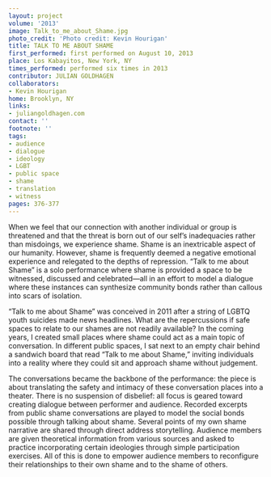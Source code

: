 ```yaml
---
layout: project
volume: '2013'
image: Talk_to_me_about_Shame.jpg
photo_credit: 'Photo credit: Kevin Hourigan'
title: TALK TO ME ABOUT SHAME
first_performed: first performed on August 10, 2013
place: Los Kabayitos, New York, NY
times_performed: performed six times in 2013
contributor: JULIAN GOLDHAGEN
collaborators:
- Kevin Hourigan
home: Brooklyn, NY
links:
- juliangoldhagen.com
contact: ''
footnote: ''
tags:
- audience
- dialogue
- ideology
- LGBT
- public space
- shame
- translation
- witness
pages: 376-377
---
```


When we feel that our connection with another individual or group is threatened and that the threat is born out of our self’s inadequacies rather than misdoings, we experience shame. Shame is an inextricable aspect of our humanity. However, shame is frequently deemed a negative emotional experience and relegated to the depths of repression. “Talk to me about Shame” is a solo performance where shame is provided a space to be witnessed, discussed and celebrated—all in an effort to model a dialogue where these instances can synthesize community bonds rather than callous into scars of isolation.

“Talk to me about Shame” was conceived in 2011 after a string of LGBTQ youth suicides made news headlines. What are the repercussions if safe spaces to relate to our shames are not readily available? In the coming years, I created small places where shame could act as a main topic of conversation. In different public spaces, I sat next to an empty chair behind a sandwich board that read “Talk to me about Shame,” inviting individuals into a reality where they could sit and approach shame without judgement.

The conversations became the backbone of the performance: the piece is about translating the safety and intimacy of these conversation places into a theater. There is no suspension of disbelief: all focus is geared toward creating dialogue between performer and audience. Recorded excerpts from public shame conversations are played to model the social bonds possible through talking about shame. Several points of my own shame narrative are shared through direct address storytelling. Audience members are given theoretical information from various sources and asked to practice incorporating certain ideologies through simple participation exercises. All of this is done to empower audience members to reconfigure their relationships to their own shame and to the shame of others.

